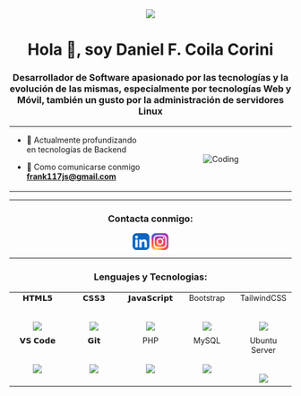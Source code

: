 <p align="center"><picture align="center"><img align="center" src = "https://github.com/7oSkaaa/7oSkaaa/blob/main/Images/about_me.gif?raw=true" width = 50px></picture></p>
<h1 align="center">Hola 👋, soy Daniel F. Coila Corini</h1>
<h3 align="center">Desarrollador de Software apasionado por las tecnologías y la evolución de las mismas, especialmente por tecnologías Web y Móvil, también un gusto por la administración de servidores Linux</h3>

<table align="center">
<tr border="none">
<td width="50%" align="left">
  
- 🌱 Actualmente profundizando en tecnologías de Backend

- 📧 Como comunicarse conmigo **frank117js@gmail.com**

</td>
<td width="50%" align="center">
  <img align="center" alt="Coding" width="450" src="https://repository-images.githubusercontent.com/588181932/e36ec678-7984-4cdd-8e4c-a3932772ff8e">  
</td>
</tr>
</table>

---

<h3 align="center">Contacta conmigo:</h3>
<p align="center">
<a href="www.linkedin.com/in/daniel-franco-coila-corini-05356a1b6" target="blank"><img align="center" src="https://github.com/tandpfun/skill-icons/blob/main/icons/LinkedIn.svg" alt="kaveendinethma" height="30" width="30" /></a>
<a href="https://www.instagram.com/dafran.code/" target="blank"><img align="center" src="https://github.com/tandpfun/skill-icons/blob/main/icons/Instagram.svg" alt="kavee_dineth" height="30" width="30" /></a>
</p>

---

<h3 align="center">Lenguajes y Tecnologias:</h3>
<table align="center">
  <tbody>
    <tr valign="top">
      <td width="20%" align="center">
        <span>𝗛𝗧𝗠𝗟𝟱</span><br><br><br>
        <img height="70px" src="https://cdn.svgporn.com/logos/html-5.svg">
      </td>
      <td width="20%" align="center">
        <span>𝗖𝗦𝗦𝟯</span><br><br><br>
        <img height="70px" src="https://cdn.svgporn.com/logos/css-3.svg">
      </td>
      <td width="20%" align="center">
        <span>𝗝𝗮𝘃𝗮𝗦𝗰𝗿𝗶𝗽𝘁</span><br><br><br>
        <img height="70px" src="https://cdn.svgporn.com/logos/javascript.svg">
      </td>
      <td width="20%" align="center">
        <span>Bootstrap</span><br><br><br>
        <img height="70px" src="https://cdn.svgporn.com/logos/bootstrap.svg">
      </td>
      <td width="20%" align="center">
        <span>TailwindCSS</span><br><br><br>
        <img height="70px" src="https://cdn.svgporn.com/logos/tailwindcss-icon.svg">
      </td>
    </tr>
    <tr valign="top">
      <td width="20%" align="center">
        <span>𝗩𝗦 𝗖𝗼𝗱𝗲</span><br><br><br>
        <img height="70px" src="https://cdn.svgporn.com/logos/visual-studio-code.svg">
      </td>
      <td width="20%" align="center">
        <span>𝗚𝗶𝘁</span><br><br><br>
        <img height="70px" src="https://cdn.svgporn.com/logos/git-icon.svg">
      </td>
      <td width="20%" align="center">
        <span>PHP</span><br><br><br>
        <img height="70px" src="https://cdn.svgporn.com/logos/php.svg">
      </td>
      <td width="20%" align="center">
        <span>MySQL</span><br><br><br>
        <img height="70px" src="https://cdn.svgporn.com/logos/mysql.svg">
      </td>
      <td width="20%" align="center">
        <span>Ubuntu Server</span><br><br><br>
        <img height="70%" src="https://cdn.svgporn.com/logos/ubuntu.svg">
      </td>
    </tr>
    <tr valign="top">
    </tr>
  </tbody>
</table>

